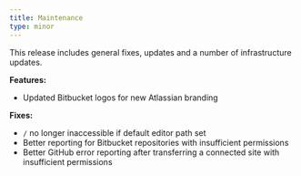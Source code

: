 ```yaml
---
title: Maintenance
type: minor
---
```



This release includes general fixes, updates and a number of infrastructure updates.

**Features:**

* Updated Bitbucket logos for new Atlassian branding

**Fixes:**

* `/` no longer inaccessible if default editor path set
* Better reporting for Bitbucket repositories with insufficient permissions
* Better GitHub error reporting after transferring a connected site with insufficient permissions